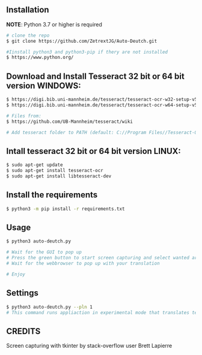 ## Installation

**NOTE**: Python 3.7 or higher is required


```bash
# clone the repo
$ git clone https://github.com/ZetrextJG/Auto-Deutch.git

#Iinstall python3 and python3-pip if thery are not installed
$ https://www.python.org/

```


## Download and Install Tesseract 32 bit or 64 bit version WINDOWS:
```bash
$ https://digi.bib.uni-mannheim.de/tesseract/tesseract-ocr-w32-setup-v5.0.0-alpha.20200328.exe # 32 bit version
$ https://digi.bib.uni-mannheim.de/tesseract/tesseract-ocr-w64-setup-v5.0.0-alpha.20200328.exe # 64 bit version

# Files from:
$ https://github.com/UB-Mannheim/tesseract/wiki

# Add tesseract folder to PATH (default: C://Program Files//Tesseract-OCR)
```


## Intall tesseract 32 bit or 64 bit version LINUX:
```bash
$ sudo apt-get update
$ sudo apt-get install tesseract-ocr
$ sudo apt-get install libtesseract-dev
```


## Install the requirements
```bash
$ python3 -m pip install -r requirements.txt
```

## Usage

```bash
$ python3 auto-deutch.py

# Wait for the GUI to pop up
# Press the green button to start screen capturing and select wanted area
# Wait for the webbrowser to pop up with your translation

# Enjoy
```

## Settings
```bash
$ python3 auto-deutch.py --pln 1
# This command runs appliaction in experimental mode that translates text straight to Polish language.
```


## CREDITS

Screen capturing with tkinter by stack-overflow user Brett Lapierre